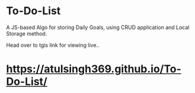 # To-Do-List

A JS-based Algo for storing Daily Goals, using CRUD application and Local Storage method.

Head over to tgis link for viewing live..

# https://atulsingh369.github.io/To-Do-List/
